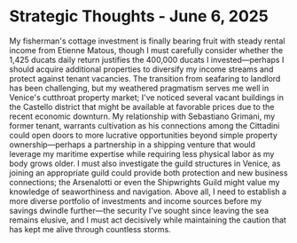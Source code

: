# Strategic Thoughts - June 6, 2025

My fisherman's cottage investment is finally bearing fruit with steady rental income from Etienne Matous, though I must carefully consider whether the 1,425 ducats daily return justifies the 400,000 ducats I invested—perhaps I should acquire additional properties to diversify my income streams and protect against tenant vacancies. The transition from seafaring to landlord has been challenging, but my weathered pragmatism serves me well in Venice's cutthroat property market; I've noticed several vacant buildings in the Castello district that might be available at favorable prices due to the recent economic downturn. My relationship with Sebastiano Grimani, my former tenant, warrants cultivation as his connections among the Cittadini could open doors to more lucrative opportunities beyond simple property ownership—perhaps a partnership in a shipping venture that would leverage my maritime expertise while requiring less physical labor as my body grows older. I must also investigate the guild structures in Venice, as joining an appropriate guild could provide both protection and new business connections; the Arsenalotti or even the Shipwrights Guild might value my knowledge of seaworthiness and navigation. Above all, I need to establish a more diverse portfolio of investments and income sources before my savings dwindle further—the security I've sought since leaving the sea remains elusive, and I must act decisively while maintaining the caution that has kept me alive through countless storms.
